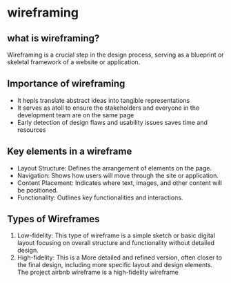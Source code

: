 # wireframing
## what is wireframing?
Wireframing is a crucial step in the design process, serving as a blueprint or skeletal framework of a website or application.

## Importance of wireframing
- It hepls translate abstract ideas into tangible representations
- It serves as atoll to ensure the stakeholders and everyone in the development team are on the same page
- Early detection of design flaws and usability issues saves time and resources

## Key elements in a wireframe
- Layout Structure: Defines the arrangement of elements on the page.
- Navigation: Shows how users will move through the site or application.
- Content Placement: Indicates where text, images, and other content will be positioned.
- Functionality: Outlines key functionalities and interactions.

## Types of Wireframes
1. Low-fidelity: This type of wireframe is a simple sketch or basic digital layout focusing on overall structure and functionality without detailed design.
2. High-fidelity: This is a More detailed and refined version, often closer to the final design, including more specific layout and design elements.
The project airbnb wireframe is a high-fidelity wireframe
